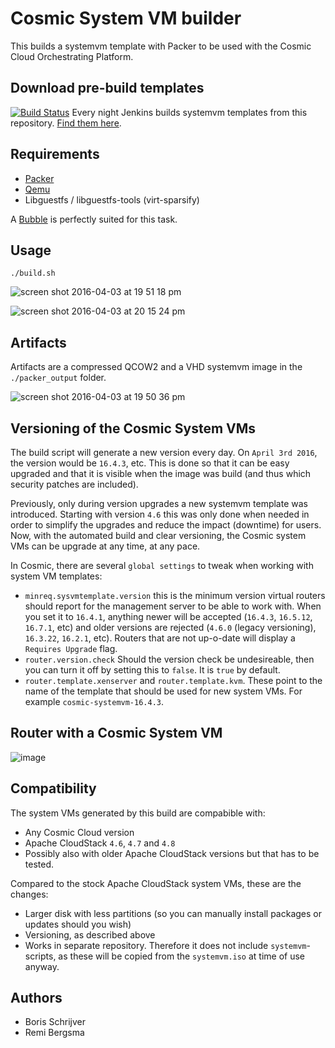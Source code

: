 # Cosmic System VM builder
This builds a systemvm template with Packer to be used with the Cosmic Cloud Orchestrating Platform.

## Download pre-build templates
[![Build Status](https://beta-jenkins.mcc.schubergphilis.com/job/cosmic-systemvm/job/packer-build/badge/icon)](https://beta-jenkins.mcc.schubergphilis.com/job/cosmic-systemvm/job/packer-build/)
Every night Jenkins builds systemvm templates from this repository. [Find them here](https://beta-jenkins.mcc.schubergphilis.com/job/cosmic-systemvm/job/packer-build/).

## Requirements
- [Packer](http://packer.io)
- [Qemu](http://wiki.qemu.org/Main_Page)
- Libguestfs / libguestfs-tools (virt-sparsify)

A [Bubble](https://github.com/MissionCriticalCloud/bubble-blueprint) is perfectly suited for this task.

## Usage
`./build.sh`

![screen shot 2016-04-03 at 19 51 18 pm](https://cloud.githubusercontent.com/assets/1630096/14233892/95dfcde2-f9d5-11e5-8619-72055519a657.png)

![screen shot 2016-04-03 at 20 15 24 pm](https://cloud.githubusercontent.com/assets/1630096/14234036/e0621bc4-f9d8-11e5-9a2e-dbde2ec233b9.png)

## Artifacts
Artifacts are a compressed QCOW2 and a VHD systemvm image in the `./packer_output` folder.

![screen shot 2016-04-03 at 19 50 36 pm](https://cloud.githubusercontent.com/assets/1630096/14233897/bedc461c-f9d5-11e5-80e3-9d5f069efbbf.png)

## Versioning of the Cosmic System VMs
The build script will generate a new version every day. On `April 3rd 2016`, the version would be `16.4.3`, etc. This is done so that it can be easy upgraded and that it is visible when the image was build (and thus which security patches are included).

Previously, only during version upgrades a new systemvm template was introduced. Starting with version `4.6` this was only done when needed in order to simplify the upgrades and reduce the impact (downtime) for users. Now, with the automated build and clear versioning, the Cosmic system VMs can be upgrade at any time, at any pace.

In Cosmic, there are several `global settings` to tweak when working with system VM templates:
- `minreq.sysvmtemplate.version` this is the minimum version virtual routers should report for the management server to be able to work with. When you set it to `16.4.1`, anything newer will be accepted (`16.4.3`, `16.5.12`, `16.7.1`, etc) and older versions are rejected (`4.6.0` (legacy versioning), `16.3.22`, `16.2.1`, etc). Routers that are not up-o-date will display a `Requires Upgrade` flag.
- `router.version.check` Should the version check be undesireable, then you can turn it off by setting this to `false`. It is `true` by default.
- `router.template.xenserver` and `router.template.kvm`. These point to the name of the template that should be used for new system VMs. For example `cosmic-systemvm-16.4.3`.

## Router with a Cosmic System VM
![image](https://cloud.githubusercontent.com/assets/1630096/14233812/06d8512a-f9d3-11e5-93bb-dff8cb490d07.png)

## Compatibility
The system VMs generated by this build are compabible with:
- Any Cosmic Cloud version
- Apache CloudStack `4.6`, `4.7` and `4.8`
- Possibly also with older Apache CloudStack versions but that has to be tested.

Compared to the stock Apache CloudStack system VMs, these are the changes:
- Larger disk with less partitions (so you can manually install packages or updates should you wish)
- Versioning, as described above
- Works in separate repository. Therefore it does not include `systemvm`-scripts, as these will be copied from the `systemvm.iso` at time of use anyway.

## Authors
- Boris Schrijver
- Remi Bergsma
